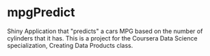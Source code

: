 # mpgPredict
Shiny Application that "predicts" a cars MPG based on the number of cylinders that it has.  This is a project for the Coursera Data Science specialization, Creating Data Products class.
